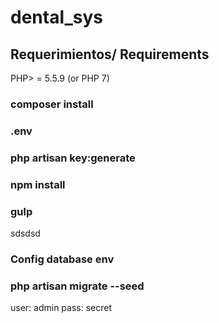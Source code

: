 # dental_sys
## Requerimientos/ Requirements
PHP> = 5.5.9 (or PHP 7) 

### composer install

### .env 

### php artisan key:generate

### npm install

### gulp
sdsdsd
### Config database env

### php artisan migrate --seed

user: admin
pass: secret




